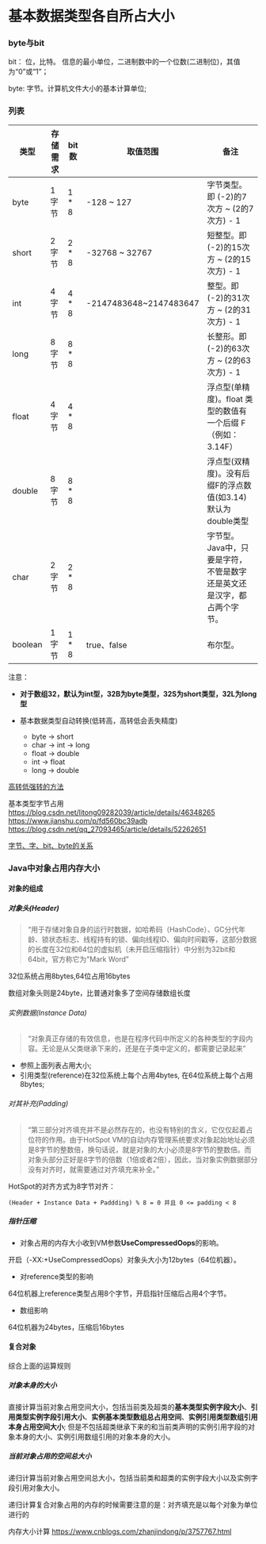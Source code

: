 # 基本数据类型各自所占大小



### byte与bit

bit： 位，比特。 信息的最小单位，二进制数中的一个位数(二进制位)，其值为“0”或“1”；

byte: 字节。计算机文件大小的基本计算单位;



### 列表

| 类型    | 存储需求 | bit 数 | 取值范围               | 备注                                                         |
| ------- | -------- | ------ | ---------------------- | ------------------------------------------------------------ |
| byte    | 1字节    | 1 * 8  | -128 ~ 127             | 字节类型。即 (-2)的7次方 ~ (2的7次方) - 1                    |
| short   | 2字节    | 2 * 8  | -32768 ~ 32767         | 短整型。即 (-2)的15次方 ~ (2的15次方) - 1                    |
| int     | 4字节    | 4 * 8  | -2147483648~2147483647 | 整型。即 (-2)的31次方 ~ (2的31次方) - 1                      |
| long    | 8字节    | 8 * 8  |                        | 长整形。即 (-2)的63次方 ~ (2的63次方) - 1                    |
| float   | 4字节    | 4 * 8  |                        | 浮点型(单精度)。float 类型的数值有一个后缀 F（例如：3.14F）  |
| double  | 8字节    | 8 * 8  |                        | 浮点型(双精度)。没有后缀F的浮点数值(如3.14)默认为double类型  |
| char    | 2字节    | 2 * 8  |                        | 字节型。Java中，只要是字符，不管是数字还是英文还是汉字，都占两个字节。 |
| boolean | 1字节    | 1 * 8  | true、false            | 布尔型。                                                     |

注意：

- **对于数组32，默认为int型，32B为byte类型，32S为short类型，32L为long型**

- 基本数据类型自动转换(低转高，高转低会丢失精度)
    - byte -> short
    - char -> int -> long
    - float -> double
    - int -> float
    - long -> double

[高转低强转的方法](https://www.cnblogs.com/1020182600HENG/p/6765466.html)



基本类型字节占用
https://blog.csdn.net/litong09282039/article/details/46348265
https://www.jianshu.com/p/fd560bc39adb
https://blog.csdn.net/qq_27093465/article/details/52262651

[字节、字、bit、byte的关系](https://blog.csdn.net/wanlixingzhe/article/details/7107923)



### Java中对象占用内存大小

#### 对象的组成

##### 对象头(Header)

> “用于存储对象自身的运行时数据，如哈希码（HashCode）、GC分代年龄、锁状态标志、线程持有的锁、偏向线程ID、偏向时间戳等，这部分数据的长度在32位和64位的虚拟机（未开启压缩指针）中分别为32bit和64bit，官方称它为"Mark Word”
>

32位系统占用8bytes,64位占用16bytes

数组对象头则是24byte，比普通对象多了空间存储数组长度

###### 实例数据(Instance Data)

> “对象真正存储的有效信息，也是在程序代码中所定义的各种类型的字段内容。无论是从父类继承下来的，还是在子类中定义的，都需要记录起来”
>

- 参照上面列表占用大小;
- 引用类型(reference)在32位系统上每个占用4bytes, 在64位系统上每个占用8bytes;

###### 对其补充(Padding)

>“第三部分对齐填充并不是必然存在的，也没有特别的含义，它仅仅起着占位符的作用。由于HotSpot VM的自动内存管理系统要求对象起始地址必须是8字节的整数倍，换句话说，就是对象的大小必须是8字节的整数倍。而对象头部分正好是8字节的倍数（1倍或者2倍），因此，当对象实例数据部分没有对齐时，就需要通过对齐填充来补全。”

HotSpot的对齐方式为8字节对齐：

```
(Header + Instance Data + Paddding) % 8 = 0 并且 0 <= padding < 8
```



##### 指针压缩

- 对象占用的内存大小收到VM参数**UseCompressedOops**的影响。

开启（-XX:+UseCompressedOops）对象头大小为12bytes（64位机器）。

- 对reference类型的影响

64位机器上reference类型占用8个字节，开启指针压缩后占用4个字节。

- 数组影响

64位机器为24bytes，压缩后16bytes



#### 复合对象

综合上面的运算规则

##### 对象本身的大小

直接计算当前对象占用空间大小，包括当前类及超类的**基本类型实例字段大小**、**引用类型实例字段引用大小**、**实例基本类型数组总占用空间**、**实例引用类型数组引用本身占用空间大小**; 但是不包括超类继承下来的和当前类声明的实例引用字段的对象本身的大小、实例引用数组引用的对象本身的大小。 

##### 当前对象占用的空间总大小

递归计算当前对象占用空间总大小，包括当前类和超类的实例字段大小以及实例字段引用对象大小。

递归计算复合对象占用的内存的时候需要注意的是：对齐填充是以每个对象为单位进行的



内存大小计算
https://www.cnblogs.com/zhanjindong/p/3757767.html


